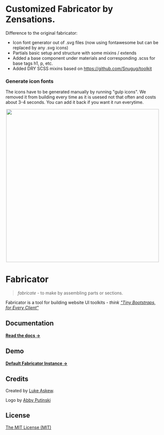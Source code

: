 # Customized Fabricator by Zensations.

Difference to the original fabricator:
- Icon font generator out of .svg files (now using fontawesome but can be replaced by any .svg icons)
- Partials basic setup and structure with some mixins / extends
- Added a base component under materials and corresponding .scss for base tags h1, p, etc.
- Added DRY SCSS mixins based on https://github.com/Snugug/toolkit

### Generate icon fonts
The icons have to be generated manually by running "gulp icons". We removed it from building every time as
it is usesed not that often and costs about 3-4 seconds. You can add it back if you want it run everytime.


<p align="center">
  <img src="http://fbrctr.github.io/assets/toolkit/images/logo.svg" width="500">
</p>

# Fabricator

> _fabricate_ - to make by assembling parts or sections.

Fabricator is a tool for building website UI toolkits - _think ["Tiny Bootstraps, for Every Client"](http://daverupert.com/2013/04/responsive-deliverables/#tiny-bootstraps-for-every-client)_

## Documentation

#### [Read the docs →](http://fbrctr.github.io/docs)

## Demo

#### [Default Fabricator Instance →](http://fbrctr.github.io/demo)

## Credits

Created by [Luke Askew](http://twitter.com/lukeaskew).

Logo by [Abby Putinski](https://abbyputinski.com/)

## License

[The MIT License (MIT)](http://opensource.org/licenses/mit-license.php)

